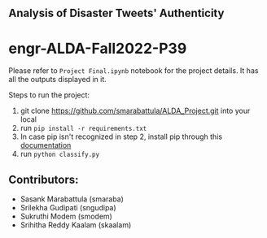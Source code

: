 ## Analysis of Disaster Tweets' Authenticity
# engr-ALDA-Fall2022-P39

Please refer to `Project Final.ipynb` notebook for the project details. It has all the outputs displayed in it.

Steps to run the project:

  1. git clone https://github.com/smarabattula/ALDA_Project.git into your local
  2. run `pip install -r requirements.txt`
  3. In case pip isn't recognized in step 2, install pip through this [documentation](https://pip.pypa.io/en/stable/installation/)
  4. run `python classify.py`

## Contributors:
- Sasank Marabattula (smaraba)
- Srilekha Gudipati (sngudipa)
- Sukruthi Modem (smodem)
- Srihitha Reddy Kaalam (skaalam)
